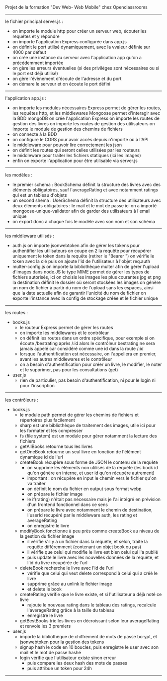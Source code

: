 Projet de la formation "Dev Web- Web Mobile" chez Openclassrooms

-------------------------------------------

le fichier principal server.js :

- on importe le module http pour créer un serveur web, écouter les requêtes et y répondre
- on importe l'application Express configurée dans app.js
- on définit le port utilisé dynamiquement, avec la vvaleur définie sur 4000 par défaut
- on crée une instance du serveur avec l'application app qu'on a précédemment importée
- on gère les erreurs éventuelles (si des privilèges sont nécessaires ou si le port est déjà utilisé)
- on gère l'évènement d'écoute de l'adresse et du port
- on démare le serveur et on écoute le port défini

-------------------------------------------

l'application app.js :

- on importe les modules nécessaires
	Express permet de gérer les routes, les requêtes http, et les middlewares
	Mongoose permet d'interagir avec la BDD mongoDB
	on crée l'application Express
	on importe les routes de gestion des livres
	on importe les routes de gestion des utilisateurs
	on importe le module de gestion des chemins de fichiers
- on connecte à la BDD
- on configure le CORS pour avoir accès depuis n'importe où à l'API
- le middleware pour pouvoir lire correctement les json
- on définit les routes qui seront celles utilisées par les routeurs
- le middleware pour traiter les fichiers statiques (ici les images)
- enfin on exporte l'application pour être utilisable via server.js

-------------------------------------------

les modèles :
- le premier schema : BookSchema définit la structure des livres
avec des éléments obliigatoires, sauf l'averageRating
et avec notamment ratings qui est un tableau d'objets
- un second shema : UserSchema définit la structure des utilisateurs
avec deux éléments obligatoires : le mail et le mot de passe
ici on a importé mongoose-unique-validator afin de garder des utilisateurs à l'email unique
- on export donc à chaque fois le modèle avec son nom et son schéma

-------------------------------------------

les middleware utilisés :
- auth.js
on importe jsonwebtoken afin de gérer les tokens pour authentifier les utilisateurs
on coupe en 2 la requête pour récupérer uniquement le token dans la requête (retirer le "Bearer ")
on vérifie le token avec la clé
puis on ajoute l'id de l'utilisateur à l'objet req.auth
- multer-config.js
on importe la bibliothèque multer afin de gérer l'upload d'images dans node.JS
le type MIME permet de gérer les types de fichiers autorisés, ici on choisis les images les plus courantes jpg et png
la destination définit le dossier où seront stockées les images
on génère un nom de fichier à partir du nom de l'upload sans les espaces, ainsi que la date actuelle afin de garantir l'unicité du nom de fichier
on exporte l'instance avec la  config de stockage créée et le fichier unique

-------------------------------------------

les routes :
- books.js
	- le routeur Express permet de gérer les routes
	- on importe les middlewares et le contrôleur
	- on définit les routes dans un ordre spécifique,
	pour exemple si on écoute /bestrating après /:id alors le contrôleur bestrating ne sera jamais appelé car considéré comme une id dans la route /:id
	- lorsque l'authentification est nécessaire, on l'appellera en premier, avant les autres middlewares et le contrôleur
	- on a besoin d'authentification pour créer un livre, le modifier, le noter et le supprimer, pas pour les consultations (get)
- user.js
	- rien de particulier, pas besoin d'authentification, ni pour le login ni pour l'inscription

-------------------------------------------

les contrôleurs :
- books.js
	- le module path permet de gérer les chemins de fichiers et répertoires plus facilement
	- sharp est une bibliothèque de traitement des images, utile ici pour les formater et les compresser
	- fs (file system) est un module pour gérer notamment la lecture des fichiers
	- getAllBooks retourne tous les livres
	- getOneBook retourne un seul livre en fonction de l'élément dynamique id de l'url
	- createBook récupère sous forme de JSON le contenu de la requête
		- on supprime les éléments non utilisés de la requête (les book id qu'on génère en interne, et user id qu'on récupère autrement)
		- important : on récupère en input le chemin vers le fichier qu'on va traiter
		- on définit le nom du fichier en output sous format webp
		- on prépare le fichier image
		- le if(rating) n'était pas nécessaire mais je l'ai intégré en prévision d'un frontend fonctionnel dans ce sens
		- on prépare le livre avec notamment le chemin de destination, l'userId récupéré par le middleware auth, les rating et averageRating
		- on enregistre le livre
	- modifyBook fonctionne à peu près comme createBook au niveau de la gestion du fichier image
		- il vérifie s'il y a un fichier dans la requête, et selon, traite la requête différemment (contenant un objet book ou pas)
		- il vérifie que celui qui modifie le livre est bien celui qui l'a publié
		- puis update le livre avec les nouvelles données de la requête, et l'id du livre récupérée de l'url
	- deleteBook recherche le livre avec l'id de l'url
		- vérifie que celui qui veut delete correspond à celui qui a créé le livre
		- supprime grâce au unlink le fichier image
		- et delete le book
	- createRating vérifie que le livre existe, et si l'utilisateur a déjà noté ce livre
		- rajoute le nouveau rating dans le tableau des ratings, recalcule l'averageRating grâce à la taille du tableau
		- enregistre le livre
	- getBestBooks trie les livres en décroissant selon leur averageRating et renvoie les 3 premiers
- user.js
	- importe la bibliothèque de chiffrement de mots de passe bcrypt, et jsonwebtoken pour la gestion des tokens
	- signup hash le code en 10 boucles, puis enregistre le user avec son mail et le mot de passe hashé
	- login vérifie que l'utilisateur existe sinon erreur
		- puis compare les deux hash des mots de passes
		- puis attribue un token pour 24h

-------------------------------------------